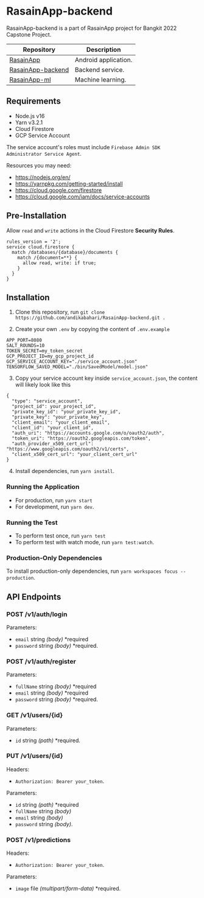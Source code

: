 # RasainApp-backend

RasainApp-backend is a part of RasainApp project for Bangkit 2022 Capstone Project.

| Repository                                                             | Description          |
| ---------------------------------------------------------------------- | -------------------- |
| [RasainApp](https://github.com/ChristanFarel/RasainApp)                | Android application. |
| [RasainApp-backend](https://github.com/andikabahari/RasainApp-backend) | Backend service.     |
| [RasainApp-ml](https://github.com/agistarakha/RasainApp-ml)            | Machine learning.    |

## Requirements

- Node.js v16
- Yarn v3.2.1
- Cloud Firestore
- GCP Service Account

The service account's roles must include `Firebase Admin SDK Administrator Service Agent`.

Resources you may need:

- https://nodejs.org/en/
- https://yarnpkg.com/getting-started/install
- https://cloud.google.com/firestore
- https://cloud.google.com/iam/docs/service-accounts

## Pre-Installation

Allow `read` and `write` actions in the Cloud Firestore **Security Rules**.

```
rules_version = '2';
service cloud.firestore {
  match /databases/{database}/documents {
    match /{document=**} {
      allow read, write: if true;
    }
  }
}
```

## Installation

1. Clone this repository, run `git clone https://github.com/andikabahari/RasainApp-backend.git .`

2. Create your own `.env` by copying the content of `.env.example`

```
APP_PORT=8080
SALT_ROUNDS=10
TOKEN_SECRET=my_token_secret
GCP_PROJECT_ID=my_gcp_project_id
GCP_SERVICE_ACCOUNT_KEY="./service_account.json"
TENSORFLOW_SAVED_MODEL="./bin/SavedModel/model.json"
```

3. Copy your service account key inside `service_account.json`, the content will likely look like this

```
{
  "type": "service_account",
  "project_id": your_project_id",
  "private_key_id": "your_private_key_id",
  "private_key": "your_private_key",
  "client_email": "your_client_email",
  "client_id": "your_client_id",
  "auth_uri": "https://accounts.google.com/o/oauth2/auth",
  "token_uri": "https://oauth2.googleapis.com/token",
  "auth_provider_x509_cert_url": "https://www.googleapis.com/oauth2/v1/certs",
  "client_x509_cert_url": "your_client_cert_url"
}
```

4. Install dependencies, run `yarn install`.

### Running the Application

- For production, run `yarn start`
- For development, run `yarn dev`.

### Running the Test

- To perform test once, run `yarn test`
- To perform test with watch mode, run `yarn test:watch`.

### Production-Only Dependencies

To install production-only dependencies, run `yarn workspaces focus --production`.

## API Endpoints

### POST /v1/auth/login

Parameters:

- `email` string _(body)_ \*required
- `password` string _(body)_ \*required.

### POST /v1/auth/register

Parameters:

- `fullName` string _(body)_ \*required
- `email` string _(body)_ \*required
- `password` string _(body)_ \*required.

### GET /v1/users/{id}

Parameters:

- `id` string _(path)_ \*required.

### PUT /v1/users/{id}

Headers:

- `Authorization: Bearer your_token`.

Parameters:

- `id` string _(path)_ \*required
- `fullName` string _(body)_
- `email` string _(body)_
- `password` string _(body)_.

### POST /v1/predictions

Headers:

- `Authorization: Bearer your_token`.

Parameters:

- `image` file _(multipart/form-data)_ \*required.
